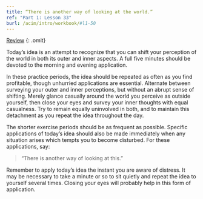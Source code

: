 ```yaml
---
title: “There is another way of looking at the world.”
ref: "Part 1: Lesson 33"
burl: /acim/intro/workbook/#l1-50
---
```


<a class="hide-review" href="/acim/workbook/l057/#l033">Review</a>
{: .omit}

Today’s idea is an attempt to recognize that you can shift your
perception of the world in both its outer and inner aspects. A full five
minutes should be devoted to the morning and evening application.

In these practice periods, the idea should be repeated as often as you
find profitable, though unhurried applications are essential. Alternate
between surveying your outer and inner perceptions, but without an
abrupt sense of shifting. Merely glance casually around the world you
perceive as outside yourself, then close your eyes and survey your inner
thoughts with equal casualness. Try to remain equally uninvolved in
both, and to maintain this detachment as you repeat the idea throughout
the day.

The shorter exercise periods should be as frequent as possible. Specific
applications of today’s idea should also be made immediately when any
situation arises which tempts you to become disturbed. For these
applications, say:

> “There is another way of looking at this.”

Remember to apply today’s idea the instant you are aware of distress. It
may be necessary to take a minute or so to sit quietly and repeat the
idea to yourself several times. Closing your eyes will probably help in
this form of application.

